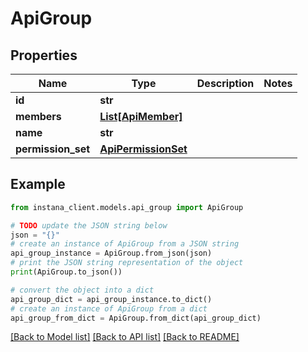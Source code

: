 # ApiGroup


## Properties

Name | Type | Description | Notes
------------ | ------------- | ------------- | -------------
**id** | **str** |  | 
**members** | [**List[ApiMember]**](ApiMember.md) |  | 
**name** | **str** |  | 
**permission_set** | [**ApiPermissionSet**](ApiPermissionSet.md) |  | 

## Example

```python
from instana_client.models.api_group import ApiGroup

# TODO update the JSON string below
json = "{}"
# create an instance of ApiGroup from a JSON string
api_group_instance = ApiGroup.from_json(json)
# print the JSON string representation of the object
print(ApiGroup.to_json())

# convert the object into a dict
api_group_dict = api_group_instance.to_dict()
# create an instance of ApiGroup from a dict
api_group_from_dict = ApiGroup.from_dict(api_group_dict)
```
[[Back to Model list]](../README.md#documentation-for-models) [[Back to API list]](../README.md#documentation-for-api-endpoints) [[Back to README]](../README.md)


